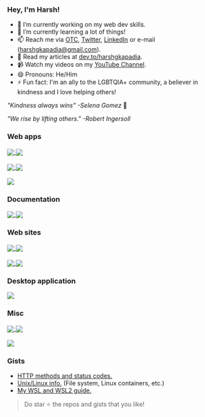 ### Hey, I'm Harsh!

- 🔭 I’m currently working on my web dev skills.
- 🌱 I’m currently learning a lot of things!
- 📫 Reach me via [OTC](https://otc.zulipchat.com), [Twitter](https://twitter.com/harshgkapadia), [LinkedIn](https://www.linkedin.com/in/harshgkapadia) or e-mail (harshgkapadia@gmail.com).
- 📃 Read my articles at [dev.to/harshgkapadia](https://dev.to/harshgkapadia).
- 📹 Watch my videos on my [YouTube Channel](https://www.youtube.com/channel/UCgeTPlxztudRi7yav9HNa9Q?view_as=subscriber).
- 😄 Pronouns: He/Him
- ⚡ Fun fact: I'm an ally to the LGBTQIA+ community, a believer in kindness and I love helping others!

*"Kindness always wins" -Selena Gomez* 💛

*"We rise by lifting others." -Robert Ingersoll*

### Web apps

<a href="https://github.com/HarshKapadia2/attendance_management">
  <img align="center" src="https://github-readme-stats.vercel.app/api/pin/?username=HarshKapadia2&repo=attendance_management" />
</a>
<a href="https://github.com/rajatrjoshi/food-oye">
  <img align="center" src="https://github-readme-stats.vercel.app/api/pin/?username=rajatrjoshi&repo=food-oye&show_owner=rajatrjoshi" />
</a>
<br />
<br />
<a href="https://github.com/HarshKapadia2/one-or-two">
  <img align="center" src="https://github-readme-stats.vercel.app/api/pin/?username=HarshKapadia2&repo=one-or-two" />
</a>
<a href="https://github.com/HarshKapadia2/calculator">
  <img align="center" src="https://github-readme-stats.vercel.app/api/pin/?username=HarshKapadia2&repo=calculator" />
</a>
<br />
<br />
<a href="https://github.com/HarshKapadia2/court_case_management_web_app">
  <img align="center" src="https://github-readme-stats.vercel.app/api/pin/?username=HarshKapadia2&repo=court_case_management_web_app" />
</a>

### Documentation

<a href="https://github.com/HarshKapadia2/git_basics">
  <img align="center" src="https://github-readme-stats.vercel.app/api/pin/?username=HarshKapadia2&repo=git_basics" />
</a>
<a href="https://github.com/HarshKapadia2/cli">
  <img align="center" src="https://github-readme-stats.vercel.app/api/pin/?username=HarshKapadia2&repo=cli" />
</a>

### Web sites

<a href="https://github.com/HarshKapadia2/sample-challenges-page">
  <img align="center" src="https://github-readme-stats.vercel.app/api/pin/?username=HarshKapadia2&repo=sample-challenges-page" />
</a>
<a href="https://github.com/HarshKapadia2/sample-marksheet">
  <img align="center" src="https://github-readme-stats.vercel.app/api/pin/?username=HarshKapadia2&repo=sample-marksheet" />
</a>
<br />
<br />
<a href="https://github.com/HarshKapadia2/lbl-tribute-page">
  <img align="center" src="https://github-readme-stats.vercel.app/api/pin/?username=HarshKapadia2&repo=lbl-tribute-page" />
</a>
<a href="https://github.com/HarshKapadia2/sample-contact-us-page">
  <img align="center" src="https://github-readme-stats.vercel.app/api/pin/?username=HarshKapadia2&repo=sample-contact-us-page" />
</a>

### Desktop application

<a href="https://github.com/HarshKapadia2/JDBC_LibraryManagementSystem">
  <img align="center" src="https://github-readme-stats.vercel.app/api/pin/?username=HarshKapadia2&repo=JDBC_LibraryManagementSystem" />
</a>

### Misc
<a href="https://github.com/HarshKapadia2/web-dev">
  <img align="center" src="https://github-readme-stats.vercel.app/api/pin/?username=HarshKapadia2&repo=web-dev" />
</a>
<a href="https://github.com/HarshKapadia2/articles">
  <img align="center" src="https://github-readme-stats.vercel.app/api/pin/?username=HarshKapadia2&repo=articles" />
</a>
<br />
<br />
<a href="https://github.com/HarshKapadia2/talks">
  <img align="center" src="https://github-readme-stats.vercel.app/api/pin/?username=HarshKapadia2&repo=talks" />
</a>

### Gists

- [HTTP methods and status codes.](https://gist.github.com/HarshKapadia2/8068274d30d98ed3bd1c1ba6bd13b798)
- [Unix/Linux info.](https://gist.github.com/HarshKapadia2/18150e1e57eab1f0e500f18feea890aa) (File system, Linux containers, etc.)
- [My WSL and WSL2 guide.](https://gist.github.com/HarshKapadia2/714bba15f0f09d32c07cdde3c244be9f)

> Do star ⭐ the repos and gists that you like!
